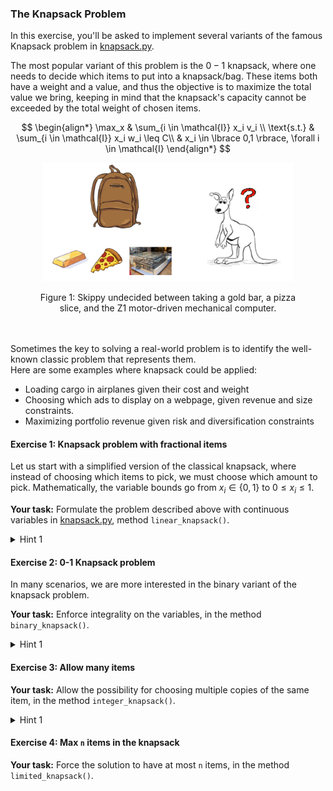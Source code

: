 ### The Knapsack Problem 

In this exercise, you'll be asked to implement several variants of the famous Knapsack problem in [knapsack.py](knapsack.py).

The most popular variant of this problem is the $0-1$ knapsack, where one needs to decide which items to put into a knapsack/bag.
These items both have a weight and a value, and thus the objective is to maximize the total value we bring, keeping in mind
that the knapsack's capacity cannot be exceeded by the total weight of chosen items.

$$
\begin{align*}
\max_x      & \sum_{i \in \mathcal{I}} x_i v_i \\
\text{s.t.} & \sum_{i \in \mathcal{I}} x_i w_i \leq C\\
            & x_i \in \lbrace 0,1 \rbrace, \forall i \in \mathcal{I} 
\end{align*}
$$

<figure>
<p align="center">
<img src="skippy_knapsack.png" alt="drawing" width="400"/>
<figcaption align="center">Figure 1: Skippy undecided between taking a gold bar, a pizza slice, and the Z1 motor-driven mechanical computer.</figcaption>
</figure>

<br><br>
Sometimes the key to solving a real-world problem is to identify the well-known classic problem that represents them.  
Here are some examples where knapsack could be applied:
- Loading cargo in airplanes given their cost and weight
- Choosing which ads to display on a webpage, given revenue and size constraints.
- Maximizing portfolio revenue given risk and diversification constraints

#### Exercise 1: Knapsack problem with fractional items
Let us start with a simplified version of the classical knapsack, where instead of choosing which items to pick, we must choose which amount to pick.
Mathematically, the variable bounds go from $x_i \in \lbrace 0,1 \rbrace$ to $0 \leq x_i \leq 1$.

**Your task:** Formulate the problem described above with continuous variables in [knapsack.py](knapsack.py), method `linear_knapsack()`.

<details>
    <summary>Hint 1</summary>
    The variable bounds can be set during variable creation with the options <code>lb</code> and <code>ub</code>, for lower bound and upper bound, respectively.
</details>

#### Exercise 2: 0-1 Knapsack problem
In many scenarios, we are more interested in the binary variant of the knapsack problem.

**Your task:** Enforce integrality on the variables, in the method `binary_knapsack()`.

<details>
    <summary>Hint 1</summary>
    You can set the variable type during variable creation with the <code>vtype</code> option.
</details>

#### Exercise 3: Allow many items
**Your task:** Allow the possibility for choosing multiple copies of the same item, in the method `integer_knapsack()`.

<details>
    <summary>Hint 1</summary>
    Instead of the variables being binary, they can just be integer. 
</details>

#### Exercise 4: Max `n` items in the knapsack
**Your task:** Force the solution to have at most `n` items, in the method `limited_knapsack()`.
